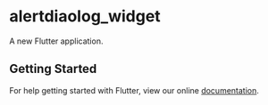 # alertdiaolog_widget

A new Flutter application.

## Getting Started

For help getting started with Flutter, view our online
[documentation](https://flutter.io/).
